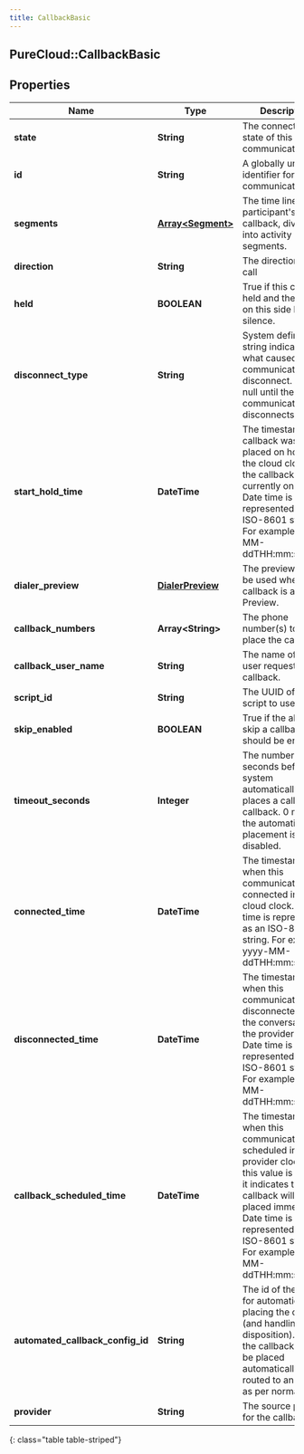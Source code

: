 ```yaml
---
title: CallbackBasic
---
```

## PureCloud::CallbackBasic

## Properties

|Name | Type | Description | Notes|
|------------ | ------------- | ------------- | -------------|
| **state** | **String** | The connection state of this communication. | [optional] |
| **id** | **String** | A globally unique identifier for this communication. | [optional] |
| **segments** | [**Array&lt;Segment&gt;**](Segment.html) | The time line of the participant&#39;s callback, divided into activity segments. | [optional] |
| **direction** | **String** | The direction of the call | [optional] |
| **held** | **BOOLEAN** | True if this call is held and the person on this side hears silence. | [optional] |
| **disconnect_type** | **String** | System defined string indicating what caused the communication to disconnect. Will be null until the communication disconnects. | [optional] |
| **start_hold_time** | **DateTime** | The timestamp the callback was placed on hold in the cloud clock if the callback is currently on hold. Date time is represented as an ISO-8601 string. For example: yyyy-MM-ddTHH:mm:ss.SSSZ | [optional] |
| **dialer_preview** | [**DialerPreview**](DialerPreview.html) | The preview data to be used when this callback is a Preview. | [optional] |
| **callback_numbers** | **Array&lt;String&gt;** | The phone number(s) to use to place the callback. | [optional] |
| **callback_user_name** | **String** | The name of the user requesting a callback. | [optional] |
| **script_id** | **String** | The UUID of the script to use. | [optional] |
| **skip_enabled** | **BOOLEAN** | True if the ability to skip a callback should be enabled. | [optional] |
| **timeout_seconds** | **Integer** | The number of seconds before the system automatically places a call for a callback.  0 means the automatic placement is disabled. | [optional] |
| **connected_time** | **DateTime** | The timestamp when this communication was connected in the cloud clock. Date time is represented as an ISO-8601 string. For example: yyyy-MM-ddTHH:mm:ss.SSSZ | [optional] |
| **disconnected_time** | **DateTime** | The timestamp when this communication disconnected from the conversation in the provider clock. Date time is represented as an ISO-8601 string. For example: yyyy-MM-ddTHH:mm:ss.SSSZ | [optional] |
| **callback_scheduled_time** | **DateTime** | The timestamp when this communication is scheduled in the provider clock. If this value is missing it indicates the callback will be placed immediately. Date time is represented as an ISO-8601 string. For example: yyyy-MM-ddTHH:mm:ss.SSSZ | [optional] |
| **automated_callback_config_id** | **String** | The id of the config for automatically placing the callback (and handling the disposition). If null, the callback will not be placed automatically but routed to an agent as per normal. | [optional] |
| **provider** | **String** | The source provider for the callback. | [optional] |
{: class="table table-striped"}


